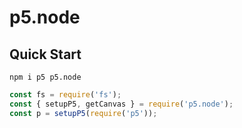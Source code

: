 # p5.node

## Quick Start

```
npm i p5 p5.node
```

```js
const fs = require('fs');
const { setupP5, getCanvas } = require('p5.node');
const p = setupP5(require('p5'));
```
